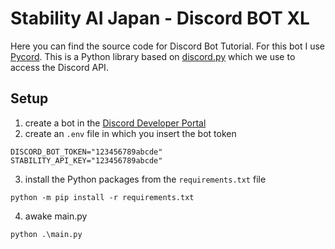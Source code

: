 # Stability AI Japan - Discord BOT XL
Here you can find the source code for Discord Bot Tutorial. For this bot I use [Pycord](https://github.com/Pycord-Development/pycord). 
This is a Python library based on [discord.py](https://github.com/Rapptz/discord.py) which we use to access the Discord API.

## Setup
1. create a bot in the [Discord Developer Portal](https://discord.com/developers/applications/)
2. create an `.env` file in which you insert the bot token
```
DISCORD_BOT_TOKEN="123456789abcde"
STABILITY_API_KEY="123456789abcde"
```
3. install the Python packages from the `requirements.txt` file
```
python -m pip install -r requirements.txt
```

4. awake main.py
```
python .\main.py
```
